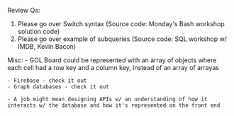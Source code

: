 Review Qs:
1. Please go over Switch syntax (Source code: Monday's Bash workshop solution code)
2. Please go over example of subqueries (Source code: SQL workshop w/ IMDB, Kevin Bacon)

Misc:
	- GOL Board could be represented with an array of objects where each cell had a row key and a column key, instead of an array of arrayas

	- Firebase - check it out
	- Graph databases - check it out

	- A job might mean designing APIs w/ an understanding of how it interacts w/ the database and how it's represented on the front end